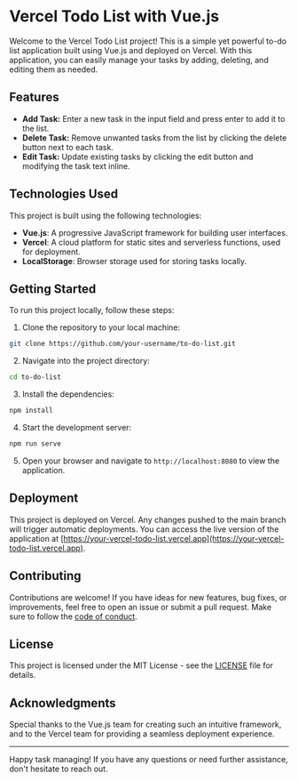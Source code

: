 # Vercel Todo List with Vue.js

Welcome to the Vercel Todo List project! This is a simple yet powerful to-do list application built using Vue.js and deployed on Vercel. With this application, you can easily manage your tasks by adding, deleting, and editing them as needed.

## Features

- **Add Task:** Enter a new task in the input field and press enter to add it to the list.
- **Delete Task:** Remove unwanted tasks from the list by clicking the delete button next to each task.
- **Edit Task:** Update existing tasks by clicking the edit button and modifying the task text inline.

## Technologies Used

This project is built using the following technologies:

- **Vue.js**: A progressive JavaScript framework for building user interfaces.
- **Vercel**: A cloud platform for static sites and serverless functions, used for deployment.
- **LocalStorage**: Browser storage used for storing tasks locally.

## Getting Started

To run this project locally, follow these steps:

1. Clone the repository to your local machine:

```bash
git clone https://github.com/your-username/to-do-list.git
```

2. Navigate into the project directory:

```bash
cd to-do-list
```

3. Install the dependencies:

```bash
npm install
```

4. Start the development server:

```bash
npm run serve
```

5. Open your browser and navigate to `http://localhost:8080` to view the application.

## Deployment

This project is deployed on Vercel. Any changes pushed to the main branch will trigger automatic deployments. You can access the live version of the application at [https://your-vercel-todo-list.vercel.app](https://your-vercel-todo-list.vercel.app).

## Contributing

Contributions are welcome! If you have ideas for new features, bug fixes, or improvements, feel free to open an issue or submit a pull request. Make sure to follow the [code of conduct](CODE_OF_CONDUCT.md).

## License

This project is licensed under the MIT License - see the [LICENSE](LICENSE) file for details.

## Acknowledgments

Special thanks to the Vue.js team for creating such an intuitive framework, and to the Vercel team for providing a seamless deployment experience.

---

Happy task managing! If you have any questions or need further assistance, don't hesitate to reach out.
